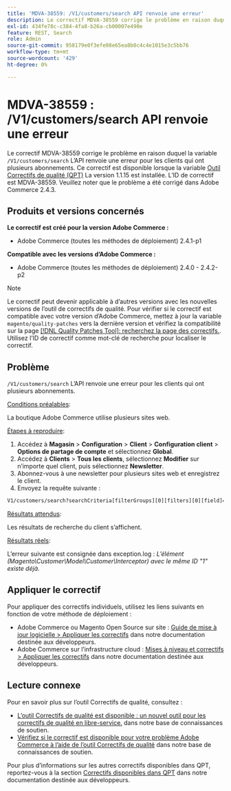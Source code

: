 ```yaml
---
title: 'MDVA-38559: /V1/customers/search API renvoie une erreur'
description: Le correctif MDVA-38559 corrige le problème en raison duquel l’API `/V1/customers/search` renvoie une erreur pour les clients qui ont plusieurs abonnements. Ce correctif est disponible lorsque l’[outil de correctifs de qualité (QPT)](/help/announcements/adobe-commerce-announcements/magento-quality-patches-released-new-tool-to-self-serve-quality-patches.md) 1.1.15 est installé. L’ID de correctif est MDVA-38559. Veuillez noter que le problème a été corrigé dans Adobe Commerce 2.4.3.
exl-id: 434fe78c-c384-4fa8-b26a-cb00007e490e
feature: REST, Search
role: Admin
source-git-commit: 958179e0f3efe08e65ea8b0c4c4e1015e3c5bb76
workflow-type: tm+mt
source-wordcount: '429'
ht-degree: 0%

---
```


# MDVA-38559 : /V1/customers/search API renvoie une erreur

Le correctif MDVA-38559 corrige le problème en raison duquel la variable `/V1/customers/search` L’API renvoie une erreur pour les clients qui ont plusieurs abonnements. Ce correctif est disponible lorsque la variable [Outil Correctifs de qualité (QPT)](/help/announcements/adobe-commerce-announcements/magento-quality-patches-released-new-tool-to-self-serve-quality-patches.md) La version 1.1.15 est installée. L’ID de correctif est MDVA-38559. Veuillez noter que le problème a été corrigé dans Adobe Commerce 2.4.3.

## Produits et versions concernés

**Le correctif est créé pour la version Adobe Commerce :**

* Adobe Commerce (toutes les méthodes de déploiement) 2.4.1-p1

**Compatible avec les versions d’Adobe Commerce :**

* Adobe Commerce (toutes les méthodes de déploiement) 2.4.0 - 2.4.2-p2

>[!NOTE]
>
>Le correctif peut devenir applicable à d’autres versions avec les nouvelles versions de l’outil de correctifs de qualité. Pour vérifier si le correctif est compatible avec votre version d’Adobe Commerce, mettez à jour la variable `magento/quality-patches` vers la dernière version et vérifiez la compatibilité sur la page [[!DNL Quality Patches Tool]: recherchez la page des correctifs.](https://devdocs.magento.com/quality-patches/tool.html#patch-grid). Utilisez l’ID de correctif comme mot-clé de recherche pour localiser le correctif.

## Problème

`/V1/customers/search` L’API renvoie une erreur pour les clients qui ont plusieurs abonnements.

<u>Conditions préalables</u>:

La boutique Adobe Commerce utilise plusieurs sites web.

<u>Étapes à reproduire</u>:

1. Accédez à **Magasin** > **Configuration** > **Client** > **Configuration client** > **Options de partage de compte** et sélectionnez **Global**.
1. Accédez à **Clients** > **Tous les clients**, sélectionnez **Modifier** sur n’importe quel client, puis sélectionnez **Newsletter**.
1. Abonnez-vous à une newsletter pour plusieurs sites web et enregistrez le client.
1. Envoyez la requête suivante :

```REST API
V1/customers/search?searchCriteria[filterGroups][0][filters][0][field]=email&searchCriteria[filterGroups][0][filters][0][value]=test@example.com&searchCriteria[filterGroups][0][filters][0][conditionType]=eq
```

<u>Résultats attendus</u>:

Les résultats de recherche du client s’affichent.

<u>Résultats réels</u>:

L’erreur suivante est consignée dans exception.log : *L’élément (Magento\Customer\Model\Customer\Interceptor) avec le même ID &quot;1&quot; existe déjà.*

## Appliquer le correctif

Pour appliquer des correctifs individuels, utilisez les liens suivants en fonction de votre méthode de déploiement :

* Adobe Commerce ou Magento Open Source sur site : [Guide de mise à jour logicielle > Appliquer les correctifs](https://devdocs.magento.com/guides/v2.4/comp-mgr/patching/mqp.html) dans notre documentation destinée aux développeurs.
* Adobe Commerce sur l’infrastructure cloud : [Mises à niveau et correctifs > Appliquer les correctifs](https://devdocs.magento.com/cloud/project/project-patch.html) dans notre documentation destinée aux développeurs.

## Lecture connexe

Pour en savoir plus sur l’outil Correctifs de qualité, consultez :

* [L’outil Correctifs de qualité est disponible : un nouvel outil pour les correctifs de qualité en libre-service.](/help/announcements/adobe-commerce-announcements/magento-quality-patches-released-new-tool-to-self-serve-quality-patches.md) dans notre base de connaissances de soutien.
* [Vérifiez si le correctif est disponible pour votre problème Adobe Commerce à l’aide de l’outil Correctifs de qualité](/help/support-tools/patches-available-in-qpt-tool/check-patch-for-magento-issue-with-magento-quality-patches.md) dans notre base de connaissances de soutien.

Pour plus d’informations sur les autres correctifs disponibles dans QPT, reportez-vous à la section [Correctifs disponibles dans QPT](https://devdocs.magento.com/quality-patches/tool.html#patch-grid) dans notre documentation destinée aux développeurs.
